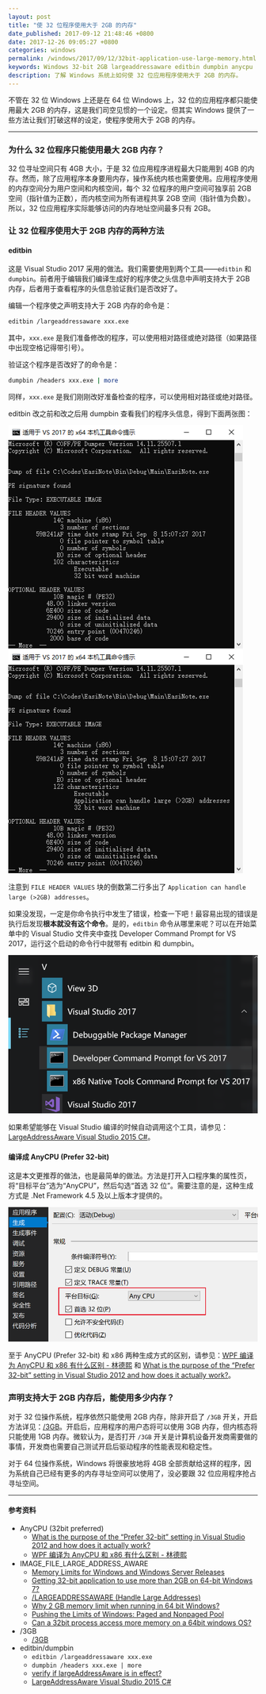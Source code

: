 ```yaml
---
layout: post
title: "使 32 位程序使用大于 2GB 的内存"
date_published: 2017-09-12 21:48:46 +0800
date: 2017-12-26 09:05:27 +0800
categories: windows
permalink: /windows/2017/09/12/32bit-application-use-large-memory.html
keywords: Windows 32-bit 2GB largeaddressaware editbin dumpbin anycpu
description: 了解 Windows 系统上如何使 32 位应用程序使用大于 2GB 的内存。
---
```


不管在 32 位 Windows 上还是在 64 位 Windows 上，32 位的应用程序都只能使用最大 2GB 的内存，这是我们司空见惯的一个设定。但其实 Windows 提供了一些方法让我们打破这样的设定，使程序使用大于 2GB 的内存。

---

<p id="toc"></p>

### 为什么 32 位程序只能使用最大 2GB 内存？

32 位寻址空间只有 4GB 大小，于是 32 位应用程序进程最大只能用到 4GB 的内存。然而，除了应用程序本身要用内存，操作系统内核也需要使用。应用程序使用的内存空间分为用户空间和内核空间，每个 32 位程序的用户空间可独享前 2GB 空间（指针值为正数），而内核空间为所有进程共享 2GB 空间（指针值为负数）。所以，32 位应用程序实际能够访问的内存地址空间最多只有 2GB。

### 让 32 位程序使用大于 2GB 内存的两种方法

#### editbin

这是 Visual Studio 2017 采用的做法。我们需要使用到两个工具——`editbin` 和 `dumpbin`。前者用于编辑我们编译生成好的程序使之头信息中声明支持大于 2GB 内存，后者用于查看程序的头信息验证我们是否改好了。

编辑一个程序使之声明支持大于 2GB 内存的命令是：

```bash
editbin /largeaddressaware xxx.exe
```

其中，`xxx.exe` 是我们准备修改的程序，可以使用相对路径或绝对路径（如果路径中出现空格记得带引号）。

验证这个程序是否改好了的命令是：

```bash
dumpbin /headers xxx.exe | more
```

同样，`xxx.exe` 是我们刚刚改好准备检查的程序，可以使用相对路径或绝对路径。

editbin 改之前和改之后用 dumpbin 查看我们的程序头信息，得到下面两张图：

![改之前](/static/posts/2017-09-12-normal-32bit-header.png)
![改之后](/static/posts/2017-09-12-large-address-32bit-header.png)

注意到 `FILE HEADER VALUES` 块的倒数第二行多出了 `Application can handle large (>2GB) addresses`。

如果没发现，一定是你命令执行中发生了错误，检查一下吧！最容易出现的错误是执行后发现**根本就没有这个命令**。是的，`editbin` 命令从哪里来呢？可以在开始菜单中的 Visual Studio 文件夹中查找 Developer Command Prompt for VS 2017，运行这个启动的命令行中就带有 editbin 和 dumpbin。

![本机工具提示符](/static/posts/2017-09-12-where-to-find-editbin.png)

如果希望能够在 Visual Studio 编译的时候自动调用这个工具，请参见：[LargeAddressAware Visual Studio 2015 C#](https://stackoverflow.com/questions/31565532/largeaddressaware-visual-studio-2015-c-sharp)。

#### 编译成 AnyCPU (Prefer 32-bit)

这是本文更推荐的做法，也是最简单的做法。方法是打开入口程序集的属性页，将“目标平台”选为“AnyCPU”，然后勾选“首选 32 位”。需要注意的是，这种生成方式是 .Net Framework 4.5 及以上版本才提供的。

![AnyCPU (Prefer 32-bit)](/static/posts/2017-09-12-anycpu-with-32bit-preferred-build.png)

至于 AnyCPU (Prefer 32-bit) 和 x86 两种生成方式的区别，请参见：[WPF 编译为 AnyCPU 和 x86 有什么区别 - 林德熙](https://lindexi.github.io/lindexi/post/WPF-%E7%BC%96%E8%AF%91%E4%B8%BA-AnyCPU-%E5%92%8C-x86-%E6%9C%89%E4%BB%80%E4%B9%88%E5%8C%BA%E5%88%AB.html) 和 [What is the purpose of the “Prefer 32-bit” setting in Visual Studio 2012 and how does it actually work?](https://stackoverflow.com/questions/12066638/what-is-the-purpose-of-the-prefer-32-bit-setting-in-visual-studio-2012-and-how)。

### 声明支持大于 2GB 内存后，能使用多少内存？

对于 32 位操作系统，程序依然只能使用 2GB 内存，除非开启了 `/3GB` 开关，开启方法详见：[/3GB](https://msdn.microsoft.com/en-us/library/windows/hardware/ff556232(v=vs.85).aspx)。开启后，应用程序的用户态将可以使用 3GB 内存，但内核态将只能使用 1GB 内存。微软认为，是否打开 `/3GB` 开关是计算机设备开发商需要做的事情，开发商也需要自己测试开启后驱动程序的性能表现和稳定性。

对于 64 位操作系统，Windows 将很豪放地将 4GB 全部贡献给这样的程序，因为系统自己已经有更多的内存寻址空间可以使用了，没必要跟 32 位应用程序抢占寻址空间。

---

#### 参考资料
- AnyCPU (32bit preferred)
    - [What is the purpose of the “Prefer 32-bit” setting in Visual Studio 2012 and how does it actually work?](https://stackoverflow.com/questions/12066638/what-is-the-purpose-of-the-prefer-32-bit-setting-in-visual-studio-2012-and-how)
    - [WPF 编译为 AnyCPU 和 x86 有什么区别 - 林德熙](https://lindexi.gitee.io/lindexi/post/WPF-%E7%BC%96%E8%AF%91%E4%B8%BA-AnyCPU-%E5%92%8C-x86-%E6%9C%89%E4%BB%80%E4%B9%88%E5%8C%BA%E5%88%AB.html)
- IMAGE_FILE_LARGE_ADDRESS_AWARE
    - [Memory Limits for Windows and Windows Server Releases](https://msdn.microsoft.com/en-us/library/windows/desktop/aa366778(v=vs.85).aspx)
    - [Getting 32-bit application to use more than 2GB on 64-bit Windows 7?](https://superuser.com/questions/176869/getting-32-bit-application-to-use-more-than-2gb-on-64-bit-windows-7)
    - [/LARGEADDRESSAWARE (Handle Large Addresses)](https://msdn.microsoft.com/en-us/library/wz223b1z.aspx)
    - [Why 2 GB memory limit when running in 64 bit Windows?](https://stackoverflow.com/questions/2740308/why-2-gb-memory-limit-when-running-in-64-bit-windows)
    - [Pushing the Limits of Windows: Paged and Nonpaged Pool](https://blogs.technet.microsoft.com/markrussinovich/2009/03/10/pushing-the-limits-of-windows-paged-and-nonpaged-pool/)
    - [Can a 32bit process access more memory on a 64bit windows OS?](https://stackoverflow.com/questions/570589/can-a-32bit-process-access-more-memory-on-a-64bit-windows-os)
- /3GB
    - [/3GB](https://msdn.microsoft.com/en-us/library/windows/hardware/ff556232(v=vs.85).aspx)
- editbin/dumpbin
    - `editbin /largeaddressaware xxx.exe`
    - `dumpbin /headers xxx.exe | more`
    - [verify if largeAddressAware is in effect?](https://stackoverflow.com/questions/3979624/verify-if-largeaddressaware-is-in-effect)
    - [LargeAddressAware Visual Studio 2015 C#](https://stackoverflow.com/questions/31565532/largeaddressaware-visual-studio-2015-c-sharp)
